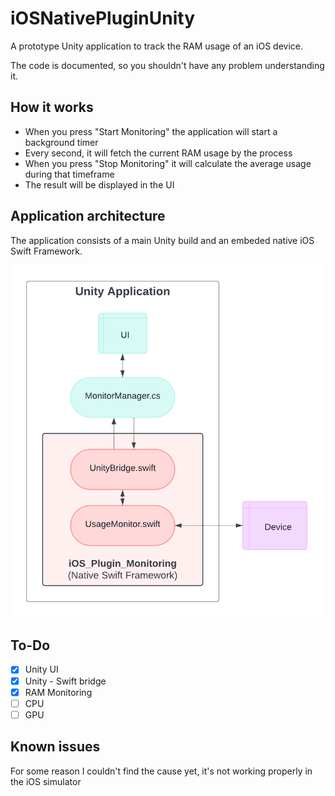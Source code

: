 # iOSNativePluginUnity
A prototype Unity application to track the RAM usage of an iOS device.

The code is documented, so you shouldn't have any problem understanding it. 

## How it works
- When you press "Start Monitoring" the application will start a background timer
- Every second, it will fetch the current RAM usage by the process
- When you press "Stop Monitoring" it will calculate the average usage during that timeframe
- The result will be displayed in the UI

## Application architecture
The application consists of a main Unity build and an embeded native iOS Swift Framework.

<img src='Docs/MainChart.png' width='500'>

## To-Do
- [x] Unity UI
- [x] Unity - Swift bridge
- [x] RAM Monitoring
- [ ] CPU
- [ ] GPU

## Known issues
For some reason I couldn't find the cause yet, it's not working properly in the iOS simulator
